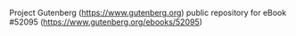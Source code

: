 Project Gutenberg (https://www.gutenberg.org) public repository for
eBook #52095 (https://www.gutenberg.org/ebooks/52095)
